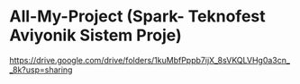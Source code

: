 # All-My-Project (Spark- Teknofest Aviyonik Sistem Proje)
https://drive.google.com/drive/folders/1kuMbfPppb7ijX_8sVKQLVHg0a3cn__8k?usp=sharing
